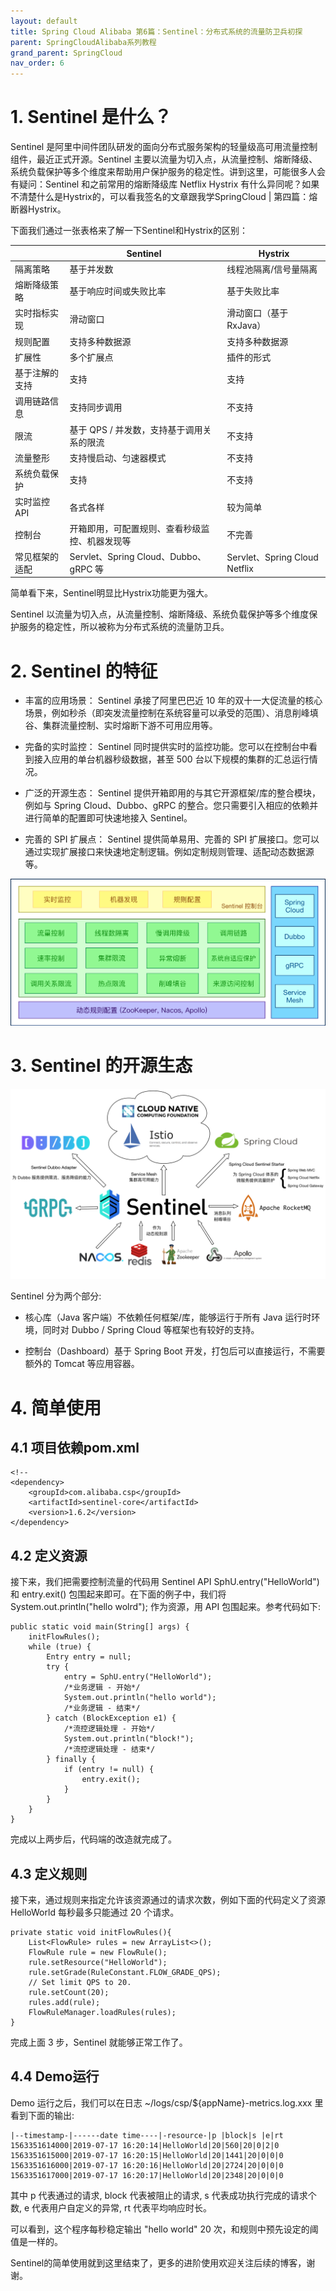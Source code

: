 ```yaml
---
layout: default
title: Spring Cloud Alibaba 第6篇：Sentinel：分布式系统的流量防卫兵初探
parent: SpringCloudAlibaba系列教程
grand_parent: SpringCloud
nav_order: 6
---
```


# 1. Sentinel 是什么？

Sentinel 是阿里中间件团队研发的面向分布式服务架构的轻量级高可用流量控制组件，最近正式开源。Sentinel 主要以流量为切入点，从流量控制、熔断降级、系统负载保护等多个维度来帮助用户保护服务的稳定性。讲到这里，可能很多人会有疑问：Sentinel 和之前常用的熔断降级库 Netflix Hystrix 有什么异同呢？如果不清楚什么是Hystrix的，可以看我签名的文章跟我学SpringCloud | 第四篇：熔断器Hystrix。

下面我们通过一张表格来了解一下Sentinel和Hystrix的区别：

|   | Sentinel | Hystrix | 
| -- | -- | -- |
| 隔离策略 | 基于并发数 | 线程池隔离/信号量隔离 | 
| 熔断降级策略 | 基于响应时间或失败比率 | 基于失败比率 | 
| 实时指标实现 | 滑动窗口 | 滑动窗口（基于 RxJava） | 
| 规则配置 | 支持多种数据源 | 支持多种数据源 | 
| 扩展性 | 多个扩展点 | 插件的形式 | 
| 基于注解的支持 | 支持 | 支持 | 
| 调用链路信息 | 支持同步调用 | 不支持 | 
| 限流 | 基于 QPS / 并发数，支持基于调用关系的限流 | 不支持 | 
| 流量整形 | 支持慢启动、匀速器模式 | 不支持 | 
| 系统负载保护 | 支持 | 不支持 | 
| 实时监控 API | 各式各样 | 较为简单 | 
| 控制台 | 开箱即用，可配置规则、查看秒级监控、机器发现等 | 不完善 | 
| 常见框架的适配 | Servlet、Spring Cloud、Dubbo、gRPC 等 | Servlet、Spring Cloud Netflix | 


简单看下来，Sentinel明显比Hystrix功能更为强大。

Sentinel 以流量为切入点，从流量控制、熔断降级、系统负载保护等多个维度保护服务的稳定性，所以被称为分布式系统的流量防卫兵。

# 2. Sentinel 的特征

- 丰富的应用场景： Sentinel 承接了阿里巴巴近 10 年的双十一大促流量的核心场景，例如秒杀（即突发流量控制在系统容量可以承受的范围）、消息削峰填谷、集群流量控制、实时熔断下游不可用应用等。

- 完备的实时监控： Sentinel 同时提供实时的监控功能。您可以在控制台中看到接入应用的单台机器秒级数据，甚至 500 台以下规模的集群的汇总运行情况。

- 广泛的开源生态： Sentinel 提供开箱即用的与其它开源框架/库的整合模块，例如与 Spring Cloud、Dubbo、gRPC 的整合。您只需要引入相应的依赖并进行简单的配置即可快速地接入 Sentinel。

- 完善的 SPI 扩展点： Sentinel 提供简单易用、完善的 SPI 扩展接口。您可以通过实现扩展接口来快速地定制逻辑。例如定制规则管理、适配动态数据源等。

![](../../../assets/images/SpringCloud/SpringCloudAlibaba/attachments/SpringCloudAlibaba第6篇：Sentinel：分布式系统的流量防卫兵初探_image_0.png)

# 3. Sentinel 的开源生态

![](../../../assets/images/SpringCloud/SpringCloudAlibaba/attachments/SpringCloudAlibaba第6篇：Sentinel：分布式系统的流量防卫兵初探_image_1.png)

Sentinel 分为两个部分:

- 核心库（Java 客户端）不依赖任何框架/库，能够运行于所有 Java 运行时环境，同时对 Dubbo / Spring Cloud 等框架也有较好的支持。

- 控制台（Dashboard）基于 Spring Boot 开发，打包后可以直接运行，不需要额外的 Tomcat 等应用容器。

# 4. 简单使用

## 4.1 项目依赖pom.xml

```
<!-- 
<dependency>
    <groupId>com.alibaba.csp</groupId>
    <artifactId>sentinel-core</artifactId>
    <version>1.6.2</version>
</dependency>
```

## 4.2 定义资源

接下来，我们把需要控制流量的代码用 Sentinel API SphU.entry("HelloWorld") 和 entry.exit() 包围起来即可。在下面的例子中，我们将 System.out.println("hello wolrd"); 作为资源，用 API 包围起来。参考代码如下:

```
public static void main(String[] args) {
    initFlowRules();
    while (true) {
        Entry entry = null;
        try {
            entry = SphU.entry("HelloWorld");
            /*业务逻辑 - 开始*/
            System.out.println("hello world");
            /*业务逻辑 - 结束*/
        } catch (BlockException e1) {
            /*流控逻辑处理 - 开始*/
            System.out.println("block!");
            /*流控逻辑处理 - 结束*/
        } finally {
            if (entry != null) {
                entry.exit();
            }
        }
    }
}
```

完成以上两步后，代码端的改造就完成了。

## 4.3 定义规则

接下来，通过规则来指定允许该资源通过的请求次数，例如下面的代码定义了资源 HelloWorld 每秒最多只能通过 20 个请求。

```
private static void initFlowRules(){
    List<FlowRule> rules = new ArrayList<>();
    FlowRule rule = new FlowRule();
    rule.setResource("HelloWorld");
    rule.setGrade(RuleConstant.FLOW_GRADE_QPS);
    // Set limit QPS to 20.
    rule.setCount(20);
    rules.add(rule);
    FlowRuleManager.loadRules(rules);
}
```

完成上面 3 步，Sentinel 就能够正常工作了。

## 4.4 Demo运行

Demo 运行之后，我们可以在日志 ~/logs/csp/${appName}-metrics.log.xxx 里看到下面的输出:

```
|--timestamp-|------date time----|-resource-|p |block|s |e|rt
1563351614000|2019-07-17 16:20:14|HelloWorld|20|560|20|0|2|0
1563351615000|2019-07-17 16:20:15|HelloWorld|20|1441|20|0|0|0
1563351616000|2019-07-17 16:20:16|HelloWorld|20|2724|20|0|0|0
1563351617000|2019-07-17 16:20:17|HelloWorld|20|2348|20|0|0|0
```

其中 p 代表通过的请求, block 代表被阻止的请求, s 代表成功执行完成的请求个数, e 代表用户自定义的异常, rt 代表平均响应时长。

可以看到，这个程序每秒稳定输出 "hello world" 20 次，和规则中预先设定的阈值是一样的。

Sentinel的简单使用就到这里结束了，更多的进阶使用欢迎关注后续的博客，谢谢。
